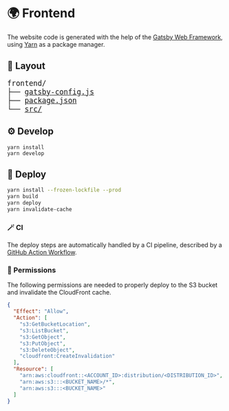 # 🌍 Frontend

The website code is generated with the help of the [Gatsby Web Framework](https://github.com/gatsbyjs/gatsby), using [Yarn](https://github.com/yarnpkg/yarn) as a package manager.

## 📁 Layout

<big>
<pre>
frontend/
├── <a href="./gatsby-config.js">gatsby-config.js</a>
├── <a href="./package.json">package.json</a>
└── <a href="./src/">src/</a>
</pre>
</big>

## ⚙️ Develop

```
yarn install
yarn develop
```

## 🚀 Deploy

```sh
yarn install --frozen-lockfile --prod
yarn build
yarn deploy
yarn invalidate-cache
```

### 🪄 CI

The deploy steps are automatically handled by a CI pipeline, described by a [GitHub Action Workflow](../.github/workflows/release.yaml).

### 🔑 Permissions

The following permissions are needed to properly deploy to the S3 bucket and invalidate the CloudFront cache.

```json
{
  "Effect": "Allow",
  "Action": [
    "s3:GetBucketLocation",
    "s3:ListBucket",
    "s3:GetObject",
    "s3:PutObject",
    "s3:DeleteObject",
    "cloudfront:CreateInvalidation"
  ],
  "Resource": [
    "arn:aws:cloudfront::<ACCOUNT_ID>:distribution/<DISTRIBUTION_ID>",
    "arn:aws:s3:::<BUCKET_NAME>/*",
    "arn:aws:s3:::<BUCKET_NAME>"
  ]
}
```
